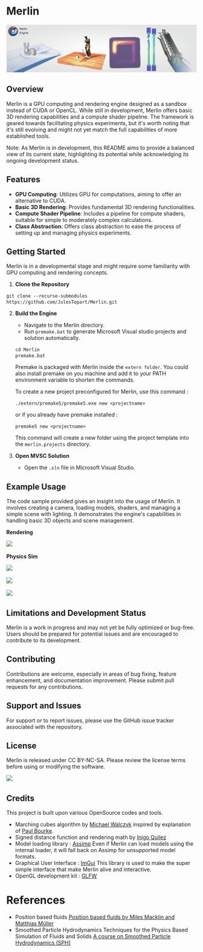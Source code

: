 # Merlin

![](doc/images/Github.header.png)

## Overview
Merlin is a GPU computing and rendering engine designed as a sandbox instead of CUDA or OpenCL. While still in development, Merlin offers basic 3D rendering capabilities and a compute shader pipeline. The framework is geared towards facilitating physics experiments, but it's worth noting that it's still evolving and might not yet match the full capabilities of more established tools.

Note: As Merlin is in development, this README aims to provide a balanced view of its current state, highlighting its potential while acknowledging its ongoing development status.

## Features
- **GPU Computing**: Utilizes GPU for computations, aiming to offer an alternative to CUDA.
- **Basic 3D Rendering**: Provides fundamental 3D rendering functionalities.
- **Compute Shader Pipeline**: Includes a pipeline for compute shaders, suitable for simple to moderately complex calculations.
- **Class Abstraction**: Offers class abstraction to ease the process of setting up and managing physics experiments.

## Getting Started
Merlin is in a developmental stage and might require some familiarity with GPU computing and rendering concepts.

1. **Clone the Repository**
```
git clone --recurse-submodules https://github.com/JulesTopart/Merlin.git
```

2. **Build the Engine**
   - Navigate to the Merlin directory.
   - Run `premake.bat` to generate Microsoft Visual studio projects and solution automatically.
   
   ```
   cd Merlin
   premake.bat
   ```
   
   Premake is packaged with Merlin inside the `extern folder`. You could also install premake on you machine and add it to your PATH environment variable to shorten the commands.
   
   To create a new project preconfigured for Merlin, use this command : 
   ```
   ./extern/premake5/premake5.exe new <projectname>
   ```
   
   or if you already have premake installed : 
   
   ```
   premake5 new <projectname>
   ```
   
   This command will create a new folder using the project template into the `merlin.projects` directory.
   

3. **Open MVSC Solution**
   - Open the `.sln` file in Microsoft Visual Studio.

## Example Usage
The code sample provided gives an insight into the usage of Merlin. It involves creating a camera, loading models, shaders, and managing a simple scene with lighting. It demonstrates the engine's capabilities in handling basic 3D objects and scene management.

**Rendering**

![](doc/images/venus.jpg)

**Physics Sim**

![](doc/images/akinci.png)

![](doc/images/merlin.raytracing.jpg)

![](doc/images/SLS.reconstruct.jpg)

## Limitations and Development Status
Merlin is a work in progress and may not yet be fully optimized or bug-free. Users should be prepared for potential issues and are encouraged to contribute to its development.

## Contributing
Contributions are welcome, especially in areas of bug fixing, feature enhancement, and documentation improvement. Please submit pull requests for any contributions.

## Support and Issues
For support or to report issues, please use the GitHub issue tracker associated with the repository.

## License
Merlin is released under CC BY-NC-SA. Please review the license terms before using or modifying the software.

![](https://licensebuttons.net/l/by-nc-sa/3.0/88x31.png)

## Credits

This project is built upon various OpenSource codes and tools.

- Marching cubes algorithm by [Michael Walczyk](https://michaelwalczyk.com/project-marching-cubes.html) inspired by explanation of [Paul Bourke](https://paulbourke.net/geometry/polygonise/).
- Signed distance function and rendering math by [Inigo Quilez](https://iquilezles.org/articles/distfunctions/)
- Model loading library : [Assimp](https://github.com/assimp/assimp) Even if Merlin can load models using the internal loader, it will fall back on Assimp for unsupported model formats.
- Graphical User Interface : [ImGui](https://github.com/ocornut/imgui) This library is used to make the super simple interface that make Merlin alive and interactive.
- OpenGL development kit : [GLFW](https://www.glfw.org/)


# References

- Position based fluids [Position based fluids by Miles Macklin and Matthias Müller](https://dl.acm.org/doi/10.1145/2461912.2461984)
- Smoothed Particle Hydrodynamics Techniques for the Physics Based Simulation of Fluids and Solids [A course on Smoothed Particle Hydrodynamics (SPH)](https://sph-tutorial.physics-simulation.org/)

